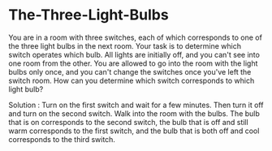 # The-Three-Light-Bulbs

You are in a room with three switches, each of which corresponds to one of the three light bulbs in the next room. Your task is to determine which switch operates which bulb. All lights are initially off, and you can't see into one room from the other. You are allowed to go into the room with the light bulbs only once, and you can't change the switches once you've left the switch room. How can you determine which switch corresponds to which light bulb?

Solution :
Turn on the first switch and wait for a few minutes. Then turn it off and turn on the second switch. Walk into the room with the bulbs. The bulb that is on corresponds to the second switch, the bulb that is off and still warm corresponds to the first switch, and the bulb that is both off and cool corresponds to the third switch.
